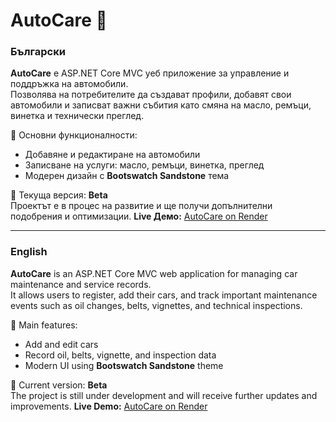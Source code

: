 # AutoCare 🚗  
### Български

**AutoCare** е ASP.NET Core MVC уеб приложение за управление и поддръжка на автомобили.  
Позволява на потребителите да създават профили, добавят свои автомобили и записват важни събития като смяна на масло, ремъци, винетка и технически преглед.  

🔹 Основни функционалности:
- Добавяне и редактиране на автомобили  
- Записване на услуги: масло, ремъци, винетка, преглед  
- Модерен дизайн с **Bootswatch Sandstone** тема  

📘 Текуща версия: **Beta**  
Проектът е в процес на развитие и ще получи допълнителни подобрения и оптимизации.
**Live Демо:** [AutoCare on Render](https://autocare-b4fw.onrender.com)

---

### English

**AutoCare** is an ASP.NET Core MVC web application for managing car maintenance and service records.  
It allows users to register, add their cars, and track important maintenance events such as oil changes, belts, vignettes, and technical inspections.

🔹 Main features:
- Add and edit cars  
- Record oil, belts, vignette, and inspection data  
- Modern UI using **Bootswatch Sandstone** theme  

📘 Current version: **Beta**  
The project is still under development and will receive further updates and improvements.
**Live Demo:** [AutoCare on Render](https://autocare-b4fw.onrender.com)

